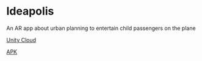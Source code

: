 # Ideapolis
An AR app about urban planning to entertain child passengers on the plane

[Unity Cloud](https://cloud.unity.com/home/organizations/18968113338128/plastic-scm/organizations/ismailyucelolmez514/repositories/IdeaPolis)

[APK](https://drive.google.com/file/d/1X5gOxdORg_vNYrp9a7dyPBmyiVWlA69h/view?usp=sharing)
